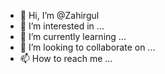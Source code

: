 - 👋 Hi, I’m @Zahirgul
- 👀 I’m interested in ...
- 🌱 I’m currently learning ...
- 💞️ I’m looking to collaborate on ...
- 📫 How to reach me ...

<!---
Zahirgul/Zahirgul is a ✨ special ✨ repository because its `README.md` (this file) appears on your GitHub profile.
You can click the Preview link to take a look at your changes.
--->
